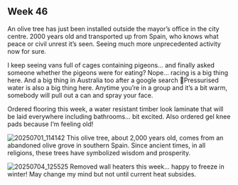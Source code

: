 ## Week 46
An olive tree has just been installed outside the mayor’s office in the city centre. 2000 years old and transported up from Spain, who knows what peace or civil unrest it’s seen. Seeing much more unprecedented activity now for sure.

I keep seeing vans full of cages containing pigeons… and finally asked someone whether the pigeons were for eating? Nope… racing is a big thing here. And a big thing in Australia too after a google search 🤩Pressurised water is also a big thing here. Anytime you’re in a group and it’s a bit warm, somebody will pull out a can and spray your face.

Ordered flooring this week, a water resistant timber look laminate that will be laid everywhere including bathrooms… bit excited. Also ordered gel knee pads because I’m feeling old!

![20250701_114142](https://github.com/user-attachments/assets/1d2c36b5-6225-45d7-b0ef-7073aa179df1)
This olive tree, about 2,000 years old, comes from an abandoned olive grove in southern Spain. Since ancient times, in all religions, these trees have symbolized wisdom and prosperity.

![20250704_125525](https://github.com/user-attachments/assets/0f63e4ea-67ea-4832-bf8e-b98bfc219f45)
Removed wall heaters this week... happy to freeze in winter! May change my mind but not until current heat subsides.
